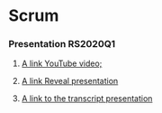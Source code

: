 ﻿# Scrum
### Presentation RS2020Q1

1. [A link YouTube video;](http://youtube.com)

2. [A link Reveal presentation](https://myfenix92-presentation.netlify.app/)

3. [A link to the transcript presentation]()
